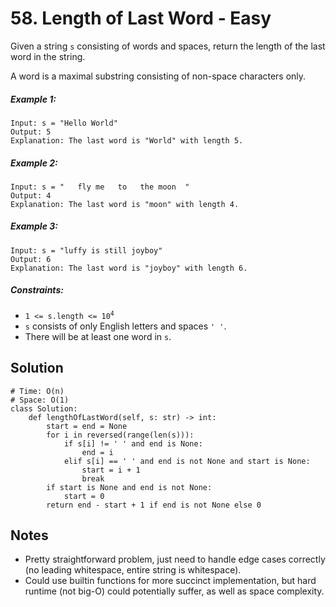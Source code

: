 # 58. Length of Last Word - Easy

Given a string `s` consisting of words and spaces, return the length of the last word in the string.

A word is a maximal substring consisting of non-space characters only.

##### Example 1:

```
Input: s = "Hello World"
Output: 5
Explanation: The last word is "World" with length 5.
```

##### Example 2:

```
Input: s = "   fly me   to   the moon  "
Output: 4
Explanation: The last word is "moon" with length 4.
```

##### Example 3:

```
Input: s = "luffy is still joyboy"
Output: 6
Explanation: The last word is "joyboy" with length 6.
```

##### Constraints:

- <code>1 <= s.length <= 10<sup>4</sup></code>
- `s` consists of only English letters and spaces `' '`.
- There will be at least one word in `s`.

## Solution

```
# Time: O(n)
# Space: O(1)
class Solution:
    def lengthOfLastWord(self, s: str) -> int:
        start = end = None
        for i in reversed(range(len(s))):
            if s[i] != ' ' and end is None:
                end = i
            elif s[i] == ' ' and end is not None and start is None:
                start = i + 1
                break
        if start is None and end is not None:
            start = 0
        return end - start + 1 if end is not None else 0
```

## Notes
- Pretty straightforward problem, just need to handle edge cases correctly (no leading whitespace, entire string is whitespace).
- Could use builtin functions for more succinct implementation, but hard runtime (not big-O) could potentially suffer, as well as space complexity.
